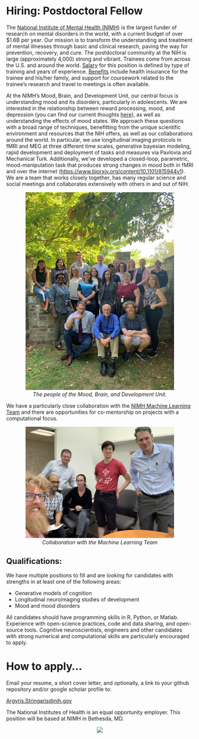 # Hiring: Postdoctoral Fellow

The [National Institute of Mental Health (NIMH)](http://www.nimh.nih.gov) is the largest funder of research on mental disorders in the world, with a current budget of over $1.6B per year. Our mission is to transform the understanding and treatment of mental illnesses through basic and clinical research, paving the way for prevention, recovery, and cure. The postdoctoral community at the NIH is large (approximately 4,000) strong and vibrant. Trainees come from across the U.S. and around the world. [Salary](https://www.training.nih.gov/postdoctoral_irta_stipend_ranges) for this position is defined by type of training and years of experience. [Benefits](https://www.training.nih.gov/programs/postdoc_irp) include health insurance for the trainee and his/her family, and support for coursework related to the trainee’s research and travel to meetings is often available.

At the NIMH’s Mood, Brain, and Development Unit, our central focus is understanding mood and its disorders, particularly in adolescents. We are interested in the relationship between reward processing, mood, and depression \(you can find our current thoughts [here](https://www.biorxiv.org/content/10.1101/2020.03.04.975136v1)\), as well as understanding the effects of mood states. We approach these questions with a broad range of techniques, benefitting from the unique scientific environment and resources that the NIH offers, as well as our collaborations around the world. In particular, we use longitudinal imaging protocols in fMRI and MEG at three different time scales, generative bayesian modeling, rapid development and deployment of tasks and measures via Pavlovia and Mechanical Turk. Additionally, we’ve developed a closed-loop, parametric, mood-manipulation task that produces strong changes in mood both in fMRI and over the internet (https://www.biorxiv.org/content/10.1101/815944v1). We are a team that works closely together, has many regular science and social meetings and collaborates extensively with others in and out of NIH.

<p align="center">
	<img src="Group_Photo_2019.jpg" width="400"> </br>
	<em>The people of the Mood, Brain, and Development Unit.</em>
</p>

We have a particularly close collaboration with the [NIMH Machine Learning Team](https://cmn.nimh.nih.gov/mlt) and there are opportunities for co-mentorship on projects with a computational focus.

<p align="center">
	<img src="mbdu_and_mlt.jpg" width="400"> </br>
	<em>Collaboration with the Machine Learning Team</em>
</p>

## Qualifications:
We have multiple positions to fill and are looking for candidates with strengths in at least one of the following areas:
* Generative models of cognition
* Longitudinal neuroimaging studies of development
* Mood and mood disorders

All candidates should have programming skills in R, Python, or Matlab. Experience with open-science practices, code and data sharing, and open-source tools. Cognitive neuroscientists, engineers and other candidates with strong numerical and computational skills are particularly encouraged to apply.


# How to apply…

Email your resume, a short cover letter, and optionally, a link to your github repository and/or google scholar profile to:

Argyris.Stringaris@nih.gov

The National Institutes of Health is an equal opportunity employer. This position will be based at NIMH in Bethesda, MD.

<p align="center">
	<img src="NIMH_logo.png" width="250">
</p>
